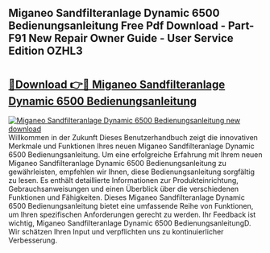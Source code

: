 ## Miganeo Sandfilteranlage Dynamic 6500 Bedienungsanleitung Free Pdf Download - Part-F91 New Repair Owner Guide - User Service Edition OZHL3

# <h2><a href="http://df3gxw.blite.top/?on=Miganeo+Sandfilteranlage+Dynamic+6500+Bedienungsanleitung">🔗Download 👉🔴 Miganeo Sandfilteranlage Dynamic 6500 Bedienungsanleitung</a></h2>

[![Miganeo Sandfilteranlage Dynamic 6500 Bedienungsanleitung new download](https://i.imgur.com/lujVjoI.png)](http://df3gxw.blite.top/?on=Miganeo+Sandfilteranlage+Dynamic+6500+Bedienungsanleitung)
Willkommen in der Zukunft Dieses Benutzerhandbuch zeigt die innovativen Merkmale und Funktionen Ihres neuen Miganeo Sandfilteranlage Dynamic 6500 Bedienungsanleitung. Um eine erfolgreiche Erfahrung mit Ihrem neuen Miganeo Sandfilteranlage Dynamic 6500 Bedienungsanleitung zu gewährleisten, empfehlen wir Ihnen, diese Bedienungsanleitung sorgfältig zu lesen. Es enthält detaillierte Informationen zur Produkteinrichtung, Gebrauchsanweisungen und einen Überblick über die verschiedenen Funktionen und Fähigkeiten. Dieses Miganeo Sandfilteranlage Dynamic 6500 Bedienungsanleitung bietet eine umfassende Reihe von Funktionen, um Ihren spezifischen Anforderungen gerecht zu werden. Ihr Feedback ist wichtig, Miganeo Sandfilteranlage Dynamic 6500 BedienungsanleitungD. Wir schätzen Ihren Input und verpflichten uns zu kontinuierlicher Verbesserung.
